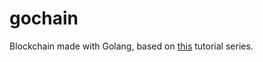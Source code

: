 # gochain
Blockchain made with Golang, based on [this](https://youtu.be/mYlHT9bB6OE) tutorial series.
